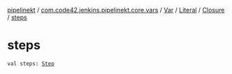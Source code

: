[pipelinekt](../../../../index.md) / [com.code42.jenkins.pipelinekt.core.vars](../../../index.md) / [Var](../../index.md) / [Literal](../index.md) / [Closure](index.md) / [steps](./steps.md)

# steps

`val steps: `[`Step`](../../../../com.code42.jenkins.pipelinekt.core.step/-step/index.md)